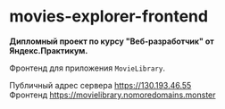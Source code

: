 # movies-explorer-frontend
__Дипломный проект по курсу "Веб-разработчик" от Яндекс.Практикум.__

Фронтенд для приложения `MovieLibrary`.

Публичный адрес сервера https://130.193.46.55  
Фронтенд https://movielibrary.nomoredomains.monster

